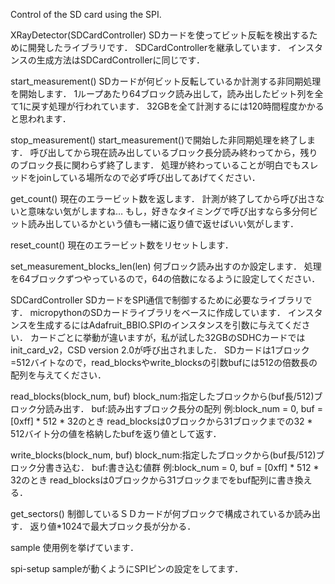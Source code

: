 Control of the SD card using the SPI.

XRayDetector(SDCardController)
SDカードを使ってビット反転を検出するために開発したライブラリです．
SDCardControllerを継承しています．
インスタンスの生成方法はSDCardControllerに同じです．

start_measurement()
	SDカードが何ビット反転しているか計測する非同期処理を開始します．
	1ループあたり64ブロック読み出して，読み出したビット列を全て1に戻す処理が行われています．
	32GBを全て計測するには120時間程度かかると思われます．	

stop_measurement()
	start_measurement()で開始した非同期処理を終了します．
	呼び出してから現在読み出しているブロック長分読み終わってから，残りのブロック長に関わらず終了します．
	処理が終わっていることが明白でもスレッドをjoinしている場所なので必ず呼び出してあげてください．

get_count()
	現在のエラービット数を返します．
	計測が終了してから呼び出さないと意味ない気がしますね…
	もし，好きなタイミングで呼び出すなら多分何ビット読み出しているかという値も一緒に返り値で返せばいい気がします．	

reset_count()
	現在のエラービット数をリセットします．

set_measurement_blocks_len(len)
	何ブロック読み出すのか設定します．
	処理を64ブロックずつやっているので，64の倍数になるように設定してください．
	


SDCardController
SDカードをSPI通信で制御するために必要なライブラリです．
micropythonのSDカードライブラリをベースに作成しています．
インスタンスを生成するにはAdafruit_BBIO.SPIのインスタンスを引数に与えてください．
カードごとに挙動が違いますが，私が試した32GBのSDHCカードではinit_card_v2，CSD version 2.0が呼び出されました．
SDカードは1ブロック=512バイトなので，read_blocksやwrite_blocksの引数bufには512の倍数長の配列を与えてください．

read_blocks(block_num, buf)
	block_num:指定したブロックから(buf長/512)ブロック分読み出す．
	buf:読み出すブロック長分の配列
	例:block_num = 0, buf = [0xff] * 512 * 32のとき
	read_blocksは0ブロックから31ブロックまでの32 * 512バイト分の値を格納したbufを返り値として返す．

write_blocks(block_num, buf)
	block_num:指定したブロックから(buf長/512)ブロック分書き込む．
	buf:書き込む値群
	例:block_num = 0, buf = [0xff] * 512 * 32のとき
	read_blocksは0ブロックから31ブロックまでをbuf配列に書き換える．

get_sectors()
	制御しているＳＤカードが何ブロックで構成されているか読み出す．
	返り値*1024で最大ブロック長が分かる．		
	
sample
使用例を挙げています．

spi-setup
sampleが動くようにSPIピンの設定をしてます．